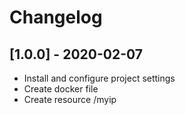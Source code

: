 # Changelog

## [1.0.0] - 2020-02-07
- Install and configure project settings
- Create docker file
- Create resource /myip
